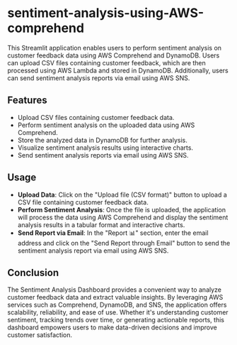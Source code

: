# sentiment-analysis-using-AWS-comprehend
This Streamlit application enables users to perform sentiment analysis on customer feedback data using AWS Comprehend and DynamoDB. Users can upload CSV files containing customer feedback, which are then processed using AWS Lambda and stored in DynamoDB. Additionally, users can send sentiment analysis reports via email using AWS SNS.

## Features
* Upload CSV files containing customer feedback data.
* Perform sentiment analysis on the uploaded data using AWS Comprehend.
* Store the analyzed data in DynamoDB for further analysis.
* Visualize sentiment analysis results using interactive charts.
* Send sentiment analysis reports via email using AWS SNS.

## Usage
* **Upload Data**: Click on the "Upload file (CSV format)" button to upload a CSV file containing customer feedback data.
* **Perform Sentiment Analysis**: Once the file is uploaded, the application will process the data using AWS Comprehend and display the sentiment analysis results in a tabular format and interactive charts.
* **Send Report via Email**: In the "Report 📊" section, enter the email address and click on the "Send Report through Email" button to send the sentiment analysis report via email using AWS SNS.

## Conclusion
The Sentiment Analysis Dashboard provides a convenient way to analyze customer feedback data and extract valuable insights. By leveraging AWS services such as Comprehend, DynamoDB, and SNS, the application offers scalability, reliability, and ease of use. Whether it's understanding customer sentiment, tracking trends over time, or generating actionable reports, this dashboard empowers users to make data-driven decisions and improve customer satisfaction.
